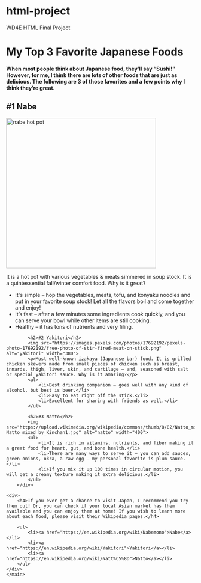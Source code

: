 # html-project
WD4E HTML Final Project

<!DOCTYPE html>
<html lang="en">
<head>
    <meta charset="UTF-8">
     <meta http-equiv="X-UA-Compatible" content="IE=edge">
    <meta name="viewport" content="width=device-width, initial-scale=1.0">
    <title>Favorite Japanese Foods</title>
</head>
<body>
    <main>
        <div>
        <h1>My Top 3 Favorite Japanese Foods</h1>
        <p><strong>When most people think about Japanese food, they’ll say “Sushi!” However, for me, I think there are lots of other foods that are just as delicious. The following are 3 of those favorites and a few points why I think they’re great.</strong></p>
        </div>
        <div>
            <h2>#1 Nabe</h2>
            <img src="https://upload.wikimedia.org/wikipedia/commons/f/ff/Botan_nabe_%28boar_stew%29_%2845286025284%29.jpg" alt="nabe hot pot" width="400">
            <p>It is a hot pot with various vegetables & meats simmered in soup stock. It is a quintessential fall/winter comfort food. Why is it great?</p>
            <ul>
                <li>It's simple – hop the vegetables, meats, tofu, and konyaku noodles and put in your favorite soup stock! Let all the flavors boil and come together and enjoy!</li>
                <li>It’s fast – after a few minutes some ingredients cook quickly, and you can serve your bowl while other items are still cooking.</li>
                <li>Healthy – it has tons of nutrients and very filing. </li>
            </ul>

            <h2>#2 Yakitori</h2>
            <img src="https://images.pexels.com/photos/17692192/pexels-photo-17692192/free-photo-of-stir-fired-meat-on-stick.png" alt="yakitori" width="380">
            <p>Most well-known izakaya (Japanese bar) food. It is grilled chicken skewers made from small pieces of chicken such as breast, innards, thigh, liver, skin, and cartilage – and, seasoned with salt or special yakitori sauce. Why is it amazing?</p>
            <ul>
                <li>Best drinking companion – goes well with any kind of alcohol, but best is beer.</li>
                <li>Easy to eat right off the stick.</li>
                <li>Excellent for sharing with friends as well.</li>
            </ul>
            
            <h2>#3 Natto</h2>
            <img src="https://upload.wikimedia.org/wikipedia/commons/thumb/8/82/Natto_mixed_by_Kinchan1.jpg/500px-Natto_mixed_by_Kinchan1.jpg" alt="natto" width="400">
            <ul>
                <li>It is rich in vitamins, nutrients, and fiber making it a great food for heart, gut, and bone health.</li>
                <li>There are many ways to serve it – you can add sauces, green onions, okra, a raw egg – my personal favorite is plum sauce.</li>
                <li>If you mix it up 100 times in circular motion, you will get a creamy texture making it extra delicious.</li>
            </ul>
        </div>

    <div>
        <h4>If you ever get a chance to visit Japan, I recommend you try them out! Or, you can check if your local Asian market has them available and you can enjoy them at home! If you wish to learn more about each food, please visit their Wikipedia pages.</h4>
        
        <ul>
            <li><a href="https://en.wikipedia.org/wiki/Nabemono">Nabe</a></li>
            <li><a href="https://en.wikipedia.org/wiki/Yakitori">Yakitori</a></li>
            <li><a href="https://en.wikipedia.org/wiki/Natt%C5%8D">Natto</a></li>
        </ul>
    </div>
    </main>
</body>
</html>
